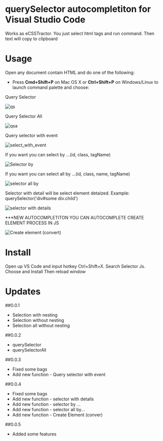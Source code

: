 # querySelector autocompletiton for Visual Studio Code

Works as eCSSTractor. You just select html tags and run command. Then text will copy to clipboard

# Usage
Open any document contain HTML and do one of the following:
- Press **Cmd+Shift+P** on Mac OS X or **Ctrl+Shift+P** on Windows/Linux to launch command palette and choose:

Query Selector

![qs](https://user-images.githubusercontent.com/67710731/111110820-6bc3b800-8587-11eb-963b-55f576c6761d.gif)

Query Selector All

![qsa](https://user-images.githubusercontent.com/67710731/111111993-8e56d080-8589-11eb-9638-fa43a3beed1b.gif)

Query selector with event

![select_with_event](https://user-images.githubusercontent.com/67710731/111893320-293d2800-8a2c-11eb-94a2-ada8041506da.gif)


If you want you can select by ...(id, class, tagName)

![Selector by](https://user-images.githubusercontent.com/67710731/112720934-86a10f80-8f2b-11eb-8240-06f6573ced72.gif)

If you want you can select all by ...(id, class, name, tagName)

![selector all by](https://user-images.githubusercontent.com/67710731/112720986-b8b27180-8f2b-11eb-88bf-9ec02d6848d9.gif)


Selector with detail will be select element detaized. Example: querySelector('div#some div.child') 


![selector with details](https://user-images.githubusercontent.com/67710731/112721093-3aa29a80-8f2c-11eb-908f-6032bd6758f0.gif)


***NEW AUTOCOMPLETITON
YOU CAN AUTOCOMPLETE CREATE ELEMENT PROCESS IN JS


![Create element (convert)](https://user-images.githubusercontent.com/67710731/112721128-6f165680-8f2c-11eb-80fc-252830e0ccb2.gif)


# Install

Open up VS Code and input hotkey Ctrl+Shift+X. Search Selector Js. Choose and Install Then reload window

# Updates

##0.0.1

- Selection with nesting
- Selection without nesting
- Selection all without nesting

##0.0.2

- querySelector
- querySelectorAll

##0.0.3

- Fixed some bags
- Add new function - Query selector with event

##0.0.4

- Fixed some bags
- Add new function - selector with details
- Add new function - selector by ...
- Add new function - selector all by...
- Add new function - Create Element (conver)


##0.0.5
- Added some features